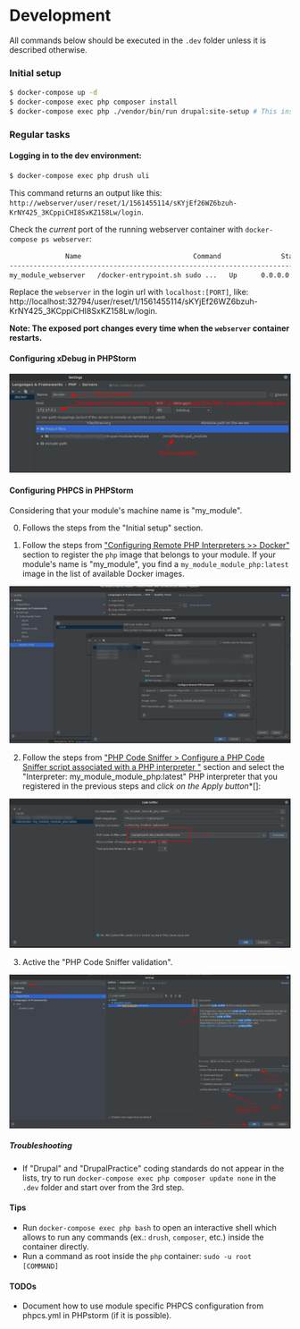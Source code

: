 # Development

All commands below should be executed in the `.dev` folder unless it is described otherwise.

### Initial setup

```sh
$ docker-compose up -d
$ docker-compose exec php composer install
$ docker-compose exec php ./vendor/bin/run drupal:site-setup # This installs a (disposable) new site with the _minimum_ install profile and enables the module.
```
### Regular tasks

#### Logging in to the dev environment:

```sh
$ docker-compose exec php drush uli
```

This command returns an output like this: `http://webserver/user/reset/1/1561455114/sKYjEf26WZ6bzuh-KrNY425_3KCppiCHI8SxKZ158Lw/login`.

Check the _current_ port of the running webserver container with `docker-compose ps webserver`:

```sh
              Name                            Command               State           Ports        
-------------------------------------------------------------------------------------------------
my_module_webserver   /docker-entrypoint.sh sudo ...   Up      0.0.0.0:32794->80/tcp
```

Replace the `webserver` in the login url with `localhost:[PORT]`, like: http://localhost:32794/user/reset/1/1561455114/sKYjEf26WZ6bzuh-KrNY425_3KCppiCHI8SxKZ158Lw/login.

**Note: The exposed port changes every time when the `webserver` container restarts.**

#### Configuring xDebug in PHPStorm

![Configuring xDebug in PHPStorm](images/xdebug_configuration.png)

#### Configuring PHPCS in PHPStorm

Considering that your module's machine name is "my_module".

0. Follows the steps from the "Initial setup" section.

1. Follow the steps from ["Configuring Remote PHP Interpreters >> Docker"](https://www.jetbrains.com/help/phpstorm/configuring-remote-interpreters.html) section to register the `php` image that belongs to your module.
If your module's name is "my_module", you find a `my_module_module_php:latest` image in the list of available Docker images.

![Registering module specific PHP interpreter](images/phpcs_php_interpreter_registration.png)

2. Follow the steps from ["PHP Code Sniffer > Configure a PHP Code Sniffer script associated with a PHP interpreter "](https://www.jetbrains.com/help/phpstorm/using-php-code-sniffer.html) section and select the "Interpreter: my_module_module_php:latest" PHP interpreter that you registered in the previous steps and *click on the Apply button**[]: 

![Code sniffer registration](images/phpcs_code_sniffer_registration.png)

3. Active the "PHP Code Sniffer validation".

![Activating PHPCS code inspection](images/phpcs_inspection_configuration.png)

##### Troubleshooting

* If "Drupal" and "DrupalPractice" coding standards do not appear in the lists, try to run `docker-compose exec php composer update none` in the `.dev` folder and start over from the 3rd step.


#### Tips

* Run `docker-compose exec php bash` to open an interactive shell which allows to run any commands (ex.: `drush`, `composer`, etc.) inside the container directly.
* Run a command as root inside the `php` container: `sudo -u root [COMMAND]`


#### TODOs

* Document how to use module specific PHPCS configuration from phpcs.yml in PHPstorm (if it is possible).
